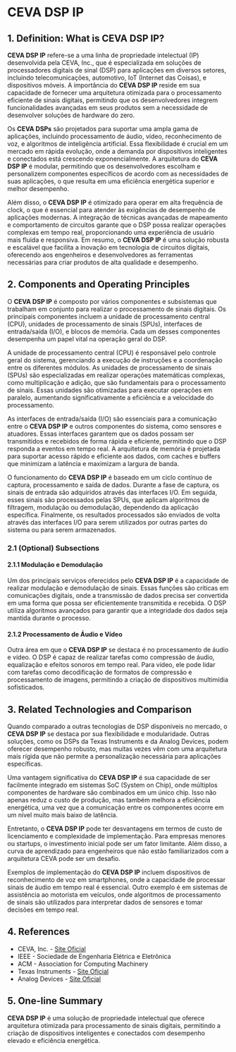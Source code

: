 # CEVA DSP IP

## 1. Definition: What is **CEVA DSP IP**?
**CEVA DSP IP** refere-se a uma linha de propriedade intelectual (IP) desenvolvida pela CEVA, Inc., que é especializada em soluções de processadores digitais de sinal (DSP) para aplicações em diversos setores, incluindo telecomunicações, automotivo, IoT (Internet das Coisas), e dispositivos móveis. A importância do **CEVA DSP IP** reside em sua capacidade de fornecer uma arquitetura otimizada para o processamento eficiente de sinais digitais, permitindo que os desenvolvedores integrem funcionalidades avançadas em seus produtos sem a necessidade de desenvolver soluções de hardware do zero.

Os **CEVA DSPs** são projetados para suportar uma ampla gama de aplicações, incluindo processamento de áudio, vídeo, reconhecimento de voz, e algoritmos de inteligência artificial. Essa flexibilidade é crucial em um mercado em rápida evolução, onde a demanda por dispositivos inteligentes e conectados está crescendo exponencialmente. A arquitetura do **CEVA DSP IP** é modular, permitindo que os desenvolvedores escolham e personalizem componentes específicos de acordo com as necessidades de suas aplicações, o que resulta em uma eficiência energética superior e melhor desempenho.

Além disso, o **CEVA DSP IP** é otimizado para operar em alta frequência de clock, o que é essencial para atender às exigências de desempenho de aplicações modernas. A integração de técnicas avançadas de mapeamento e comportamento de circuitos garante que o DSP possa realizar operações complexas em tempo real, proporcionando uma experiência de usuário mais fluida e responsiva. Em resumo, o **CEVA DSP IP** é uma solução robusta e escalável que facilita a inovação em tecnologia de circuitos digitais, oferecendo aos engenheiros e desenvolvedores as ferramentas necessárias para criar produtos de alta qualidade e desempenho.

## 2. Components and Operating Principles
O **CEVA DSP IP** é composto por vários componentes e subsistemas que trabalham em conjunto para realizar o processamento de sinais digitais. Os principais componentes incluem a unidade de processamento central (CPU), unidades de processamento de sinais (SPUs), interfaces de entrada/saída (I/O), e blocos de memória. Cada um desses componentes desempenha um papel vital na operação geral do DSP.

A unidade de processamento central (CPU) é responsável pelo controle geral do sistema, gerenciando a execução de instruções e a coordenação entre os diferentes módulos. As unidades de processamento de sinais (SPUs) são especializadas em realizar operações matemáticas complexas, como multiplicação e adição, que são fundamentais para o processamento de sinais. Essas unidades são otimizadas para executar operações em paralelo, aumentando significativamente a eficiência e a velocidade do processamento.

As interfaces de entrada/saída (I/O) são essenciais para a comunicação entre o **CEVA DSP IP** e outros componentes do sistema, como sensores e atuadores. Essas interfaces garantem que os dados possam ser transmitidos e recebidos de forma rápida e eficiente, permitindo que o DSP responda a eventos em tempo real. A arquitetura de memória é projetada para suportar acesso rápido e eficiente aos dados, com caches e buffers que minimizam a latência e maximizam a largura de banda.

O funcionamento do **CEVA DSP IP** é baseado em um ciclo contínuo de captura, processamento e saída de dados. Durante a fase de captura, os sinais de entrada são adquiridos através das interfaces I/O. Em seguida, esses sinais são processados pelas SPUs, que aplicam algoritmos de filtragem, modulação ou demodulação, dependendo da aplicação específica. Finalmente, os resultados processados são enviados de volta através das interfaces I/O para serem utilizados por outras partes do sistema ou para serem armazenados.

### 2.1 (Optional) Subsections
#### 2.1.1 Modulação e Demodulação
Um dos principais serviços oferecidos pelo **CEVA DSP IP** é a capacidade de realizar modulação e demodulação de sinais. Essas funções são críticas em comunicações digitais, onde a transmissão de dados precisa ser convertida em uma forma que possa ser eficientemente transmitida e recebida. O DSP utiliza algoritmos avançados para garantir que a integridade dos dados seja mantida durante o processo.

#### 2.1.2 Processamento de Áudio e Vídeo
Outra área em que o **CEVA DSP IP** se destaca é no processamento de áudio e vídeo. O DSP é capaz de realizar tarefas como compressão de áudio, equalização e efeitos sonoros em tempo real. Para vídeo, ele pode lidar com tarefas como decodificação de formatos de compressão e processamento de imagens, permitindo a criação de dispositivos multimídia sofisticados.

## 3. Related Technologies and Comparison
Quando comparado a outras tecnologias de DSP disponíveis no mercado, o **CEVA DSP IP** se destaca por sua flexibilidade e modularidade. Outras soluções, como os DSPs da Texas Instruments e da Analog Devices, podem oferecer desempenho robusto, mas muitas vezes vêm com uma arquitetura mais rígida que não permite a personalização necessária para aplicações específicas.

Uma vantagem significativa do **CEVA DSP IP** é sua capacidade de ser facilmente integrado em sistemas SoC (System on Chip), onde múltiplos componentes de hardware são combinados em um único chip. Isso não apenas reduz o custo de produção, mas também melhora a eficiência energética, uma vez que a comunicação entre os componentes ocorre em um nível muito mais baixo de latência.

Entretanto, o **CEVA DSP IP** pode ter desvantagens em termos de custo de licenciamento e complexidade de implementação. Para empresas menores ou startups, o investimento inicial pode ser um fator limitante. Além disso, a curva de aprendizado para engenheiros que não estão familiarizados com a arquitetura CEVA pode ser um desafio.

Exemplos de implementação do **CEVA DSP IP** incluem dispositivos de reconhecimento de voz em smartphones, onde a capacidade de processar sinais de áudio em tempo real é essencial. Outro exemplo é em sistemas de assistência ao motorista em veículos, onde algoritmos de processamento de sinais são utilizados para interpretar dados de sensores e tomar decisões em tempo real.

## 4. References
- CEVA, Inc. - [Site Oficial](https://www.ceva-dsp.com)
- IEEE - Sociedade de Engenharia Elétrica e Eletrônica
- ACM - Association for Computing Machinery
- Texas Instruments - [Site Oficial](https://www.ti.com)
- Analog Devices - [Site Oficial](https://www.analog.com)

## 5. One-line Summary
**CEVA DSP IP** é uma solução de propriedade intelectual que oferece arquitetura otimizada para processamento de sinais digitais, permitindo a criação de dispositivos inteligentes e conectados com desempenho elevado e eficiência energética.